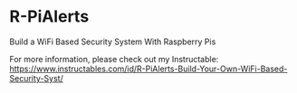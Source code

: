 # R-PiAlerts
Build a WiFi Based Security System With Raspberry Pis

For more information, please check out my Instructable: https://www.instructables.com/id/R-PiAlerts-Build-Your-Own-WiFi-Based-Security-Syst/
